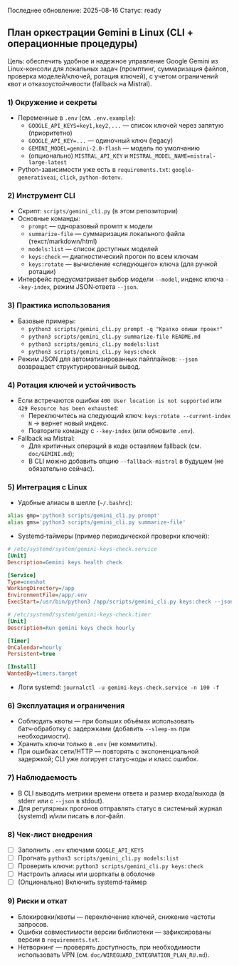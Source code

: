 Последнее обновление: 2025-08-16
Статус: ready

## План оркестрации Gemini в Linux (CLI + операционные процедуры)

Цель: обеспечить удобное и надежное управление Google Gemini из Linux-консоли для локальных задач (промптинг, суммаризация файлов, проверка моделей/ключей, ротация ключей), с учетом ограничений квот и отказоустойчивости (fallback на Mistral).

### 1) Окружение и секреты
- Переменные в `.env` (см. `.env.example`):
  - `GOOGLE_API_KEYS=key1,key2,...` — список ключей через запятую (приоритетно)
  - `GOOGLE_API_KEY=...` — одиночный ключ (legacy)
  - `GEMINI_MODEL=gemini-2.0-flash` — модель по умолчанию
  - (опционально) `MISTRAL_API_KEY` и `MISTRAL_MODEL_NAME=mistral-large-latest`
- Python-зависимости уже есть в `requirements.txt`: `google-generativeai`, `click`, `python-dotenv`.

### 2) Инструмент CLI
- Скрипт: `scripts/gemini_cli.py` (в этом репозитории)
- Основные команды:
  - `prompt` — одноразовый промпт к модели
  - `summarize-file` — суммаризация локального файла (текст/markdown/html)
  - `models:list` — список доступных моделей
  - `keys:check` — диагностический прогон по всем ключам
  - `keys:rotate` — вычисление «следующего» ключа (для ручной ротации)
- Интерфейс предусматривает выбор модели `--model`, индекс ключа `--key-index`, режим JSON‑ответа `--json`.

### 3) Практика использования
- Базовые примеры:
  - `python3 scripts/gemini_cli.py prompt -q "Кратко опиши проект"`
  - `python3 scripts/gemini_cli.py summarize-file README.md`
  - `python3 scripts/gemini_cli.py models:list`
  - `python3 scripts/gemini_cli.py keys:check`
- Режим JSON для автоматизированных пайплайнов: `--json` возвращает структурированный вывод.

### 4) Ротация ключей и устойчивость
- Если встречаются ошибки `400 User location is not supported` или `429 Resource has been exhausted`:
  - Переключитесь на следующий ключ: `keys:rotate --current-index N` → вернет новый индекс.
  - Повторите команду с `--key-index` (или обновите `.env`).
- Fallback на Mistral:
  - Для критичных операций в коде оставляем fallback (см. `doc/GEMINI.md`);
  - В CLI можно добавить опцию `--fallback-mistral` в будущем (не обязательно сейчас).

### 5) Интеграция с Linux
- Удобные алиасы в шелле (`~/.bashrc`):
```bash
alias gmp='python3 scripts/gemini_cli.py prompt'
alias gms='python3 scripts/gemini_cli.py summarize-file'
```
- Systemd‑таймеры (пример периодической проверки ключей):
```ini
# /etc/systemd/system/gemini-keys-check.service
[Unit]
Description=Gemini keys health check

[Service]
Type=oneshot
WorkingDirectory=/app
EnvironmentFile=/app/.env
ExecStart=/usr/bin/python3 /app/scripts/gemini_cli.py keys:check --json

# /etc/systemd/system/gemini-keys-check.timer
[Unit]
Description=Run gemini keys check hourly

[Timer]
OnCalendar=hourly
Persistent=true

[Install]
WantedBy=timers.target
```
- Логи systemd: `journalctl -u gemini-keys-check.service -n 100 -f`

### 6) Эксплуатация и ограничения
- Соблюдать квоты — при больших объёмах использовать батч‑обработку с задержками (добавить `--sleep-ms` при необходимости).
- Хранить ключи только в `.env` (не коммитить).
- При ошибках сети/HTTP — повторять с экспоненциальной задержкой; CLI уже логирует статус‑коды и класс ошибок.

### 7) Наблюдаемость
- В CLI выводить метрики времени ответа и размер входа/выхода (в stderr или с `--json` в stdout).
- Для регулярных прогонов отправлять статус в системный журнал (systemd) и/или писать в лог‑файл.

### 8) Чек‑лист внедрения
- [ ] Заполнить `.env` ключами `GOOGLE_API_KEYS`
- [ ] Прогнать `python3 scripts/gemini_cli.py models:list`
- [ ] Проверить ключи: `python3 scripts/gemini_cli.py keys:check`
- [ ] Настроить алиасы или шорткаты в оболочке
- [ ] (Опционально) Включить systemd‑таймер

### 9) Риски и откат
- Блокировки/квоты — переключение ключей, снижение частоты запросов.
- Ошибки совместимости версии библиотеки — зафиксированы версии в `requirements.txt`.
- Нетворкинг — проверять доступность, при необходимости использовать VPN (см. `doc/WIREGUARD_INTEGRATION_PLAN_RU.md`).
